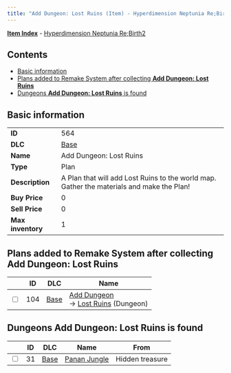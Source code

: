 ```yaml
---
title: "Add Dungeon: Lost Ruins (Item) - Hyperdimension Neptunia Re;Birth2"
---
```


[**Item Index**](/neptunia/rb2/item/index.html) - [Hyperdimension Neptunia Re;Birth2](/neptunia/rb2)

## Contents

- [Basic information](#basic-information)
- [Plans added to Remake System after collecting **Add Dungeon: Lost Ruins**](#plans-added-to-remake-system-after-collecting-add-dungeon-lost-ruins)
- [Dungeons **Add Dungeon: Lost Ruins** is found](#dungeons-add-dungeon-lost-ruins-is-found)

## Basic information

|   |   |
| -- | -- |
| **ID** | 564 |
| **DLC** | [Base](/neptunia/rb2/dlc/0-base.html) |
| **Name** | Add Dungeon: Lost Ruins |
| **Type** | Plan |
| **Description** | A Plan that will add Lost Ruins to the world map. Gather the materials and make the Plan! |
| **Buy Price** | 0 |
| **Sell Price** | 0 |
| **Max inventory** | 1 |

## Plans added to Remake System after collecting **Add Dungeon: Lost Ruins**

|    | ID | DLC | Name |
| -- | -- | --- | ---- |
| <input type="checkbox" id="rb2-remake-0-104" class="trackbox" /> | 104 | [Base](/neptunia/rb2/dlc/0-base.html) | [Add Dungeon](/neptunia/rb2/remake/0-104-add-dungeon.html)<br />→ [Lost Ruins](/neptunia/rb2/dungeon/0-32-lost-ruins.html) (Dungeon) |

## Dungeons **Add Dungeon: Lost Ruins** is found

|    | ID | DLC | Name | From |
| -- | -- | --- | ---- | ---- |
| <input type="checkbox" id="rb2-dungeon-0-31" class="trackbox" /> | 31 | [Base](/neptunia/rb2/dlc/0-base.html) | [Panan Jungle](/neptunia/rb2/dungeon/0-31-panan-jungle.html) | Hidden treasure |